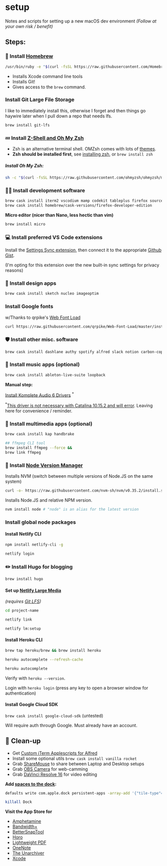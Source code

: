 # setup

Notes and scripts for setting up a new macOS dev environment _(Follow at your own risk / benefit)_

## Steps:

### 🍻 Install [Homebrew](https://brew.sh/)

```bash
/usr/bin/ruby -e "$(curl -fsSL https://raw.githubusercontent.com/Homebrew/install/master/install)"
```

- Installs Xcode command line tools
- Installs Git!
- Gives access to the `brew` command.

### Install Git Large File Storage

I like to immediately install this, otherwise I forget and then things go haywire later when I pull down a repo that needs lfs.

```bash
brew install git-lfs
```

### 💤 Install [Z-Shell and Oh My Zsh](https://github.com/ohmyzsh/ohmyzsh)

- Zsh is an alternative terminal shell. OMZsh comes with lots of [themes](https://github.com/ohmyzsh/ohmyzsh#themes).
- **Zsh should be installed first**, see [installing zsh](https://github.com/ohmyzsh/ohmyzsh/wiki/Installing-ZSH), or `brew install zsh`

##### Install Oh My Zsh:

```bash
sh -c "$(curl -fsSL https://raw.githubusercontent.com/ohmyzsh/ohmyzsh/master/tools/install.sh)"
```

### 👩‍💻 Install development software

```bash
brew cask install iterm2 vscodium mamp codekit tableplus firefox sourcetree insomnia docker && \
brew cask install homebrew/cask-versions/firefox-developer-edition
```

**Micro editor (nicer than Nano, less hectic than vim)**

```bash
brew install micro
```

### 💻 Install preferred VS Code extensions

Install the [Settings Sync extension](https://marketplace.visualstudio.com/items?itemName=Shan.code-settings-sync), then connect it to the appropriate [Github Gist](https://gist.github.com/miclgael/79b65d3420f95a943eb9bf94be1399c5).

(I'm opting for this extension over the new built-in sync settings for privacy reasons)

### 🎨 Install design apps

```bash
brew cask install sketch nucleo imageoptim
```

### Install Google fonts

w/Thanks to qrpike's [Web Font Load](https://github.com/qrpike/Web-Font-Load)

```bash
curl https://raw.githubusercontent.com/qrpike/Web-Font-Load/master/install.sh | bash
```

### 🛡 Install other misc. software

```bash
brew cask install dashlane authy spotify alfred slack notion carbon-copy-cloner
```

### 🎹 Install music apps (optional)

```bash
brew cask install ableton-live-suite loopback
```

**Manual step:**

[Install Komplete Audio 6 Drivers](https://www.native-instruments.com/en/support/downloads/drivers-other-files/) <sup>\*</sup>

<sup>\*</sup>[This driver is not necessary with Catalina 10.15.2 and will error](https://support.native-instruments.com/hc/en-us/community/posts/360008523278/comments/360001197857). Leaving here for convenience / reminder.

### 📼 Install multimedia apps (optional)

```bash
brew cask install kap handbrake

## ffmpeg CLI tool
brew install ffmpeg --force &&
brew link ffmpeg
```

### 💚 Install [Node Version Manager](https://github.com/nvm-sh/nvm)

Installs NVM (switch between multiple versions of Node.JS on the same system)

```bash
curl -o- https://raw.githubusercontent.com/nvm-sh/nvm/v0.35.2/install.sh | bash
```

Installs Node.JS <version> and relative NPM version.

```bash
nvm install node # "node" is an alias for the latest version
```

### Install global node packages

#### Install Netlify CLI

```bash
npm install netlify-cli -g

netlify login
```

### ✏️ Install Hugo for blogging

```bash
brew install hugo
```

#### Set up [Netlify Large Media](https://docs.netlify.com/large-media/setup/)

_(requires [Git LFS](#install-git-large-file-storage))_

```bash
cd project-name

netlify link

netlify lm:setup
```

#### Install Heroku CLI

```bash
brew tap heroku/brew && brew install heroku

heroku autocomplete --refresh-cache

heroku autocomplete
```

Verify with `heroku --version`.

Login with `heroku login` (press any key to open a browser window for authentication)

#### Install Google Cloud SDK

`brew cask install google-cloud-sdk` (untested)

Will require auth through Google. Must already have an account.

## 🧼 Clean-up

- Get [Custom iTerm Applescripts for Alfred](https://github.com/stuartcryan/custom-iterm-applescripts-for-alfred)
- Install some optional utils `brew cask install vanilla rocket`
- Grab [ShareMouse](https://www.sharemouse.com/new/) to share between Laptop and Desktop setups
- Grab [OBS Camera](https://obs.camera/docs/getting-started/ios-camera-plugin-usb/) for web-camming
- Grab [DaVinci Resolve 16](https://www.blackmagicdesign.com/products/davinciresolve/) for video editing

**Add [spaces to the dock](https://css-tricks.com/snippets/html/add-spaces-to-dock-in-os-x/):**

```bash
defaults write com.apple.dock persistent-apps -array-add '{"tile-type"="spacer-tile";}'

killall Dock
```

**Visit the App Store for**

- [Amphetamine](https://apps.apple.com/au/app/amphetamine/id937984704?mt=12)
- [Bandwidth+](https://apps.apple.com/au/app/bandwidth/id490461369?mt=12)
- [BetterSnapTool](https://apps.apple.com/au/app/bettersnaptool/id417375580?mt=12)
- [Horo](https://apps.apple.com/au/app/horo-timer-for-menu-bar/id1437226581?mt=12)
- [Lightweight PDF](https://apps.apple.com/au/app/lightweight-pdf/id1450640351?mt=12)
- [OneNote](https://apps.apple.com/au/app/microsoft-onenote/id784801555?mt=12)
- [The Unarchiver](https://apps.apple.com/au/app/the-unarchiver/id425424353?mt=12)
- [Xcode](https://apps.apple.com/au/app/xcode/id497799835?mt=12)
